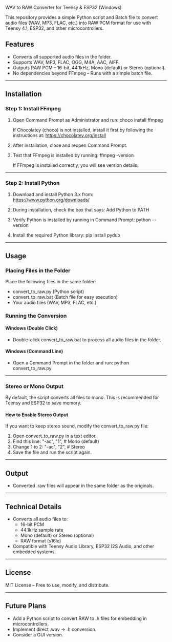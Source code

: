 WAV to RAW Converter for Teensy & ESP32 (Windows)

This repository provides a simple Python script and Batch file to convert audio files (WAV, MP3, FLAC, etc.) into RAW PCM format for use with Teensy 4.1, ESP32, and other microcontrollers.

## Features
- Converts all supported audio files in the folder.
- Supports WAV, MP3, FLAC, OGG, M4A, AAC, AIFF.
- Outputs RAW PCM – 16-bit, 44.1kHz, Mono (default) or Stereo (optional).
- No dependencies beyond FFmpeg – Runs with a simple batch file.

---

## Installation
### Step 1: Install FFmpeg
1. Open Command Prompt as Administrator and run:
   choco install ffmpeg

   If Chocolatey (choco) is not installed, install it first by following the instructions at:
   https://chocolatey.org/install

2. After installation, close and reopen Command Prompt.

3. Test that FFmpeg is installed by running:
   ffmpeg -version

   If FFmpeg is installed correctly, you will see version details.

---

### Step 2: Install Python
1. Download and install Python 3.x from:
   https://www.python.org/downloads/

2. During installation, check the box that says:
   Add Python to PATH

3. Verify Python is installed by running in Command Prompt:
   python --version

4. Install the required Python library:
   pip install pydub

---

## Usage

### Placing Files in the Folder
Place the following files in the same folder:
- convert_to_raw.py (Python script)
- convert_to_raw.bat (Batch file for easy execution)
- Your audio files (WAV, MP3, FLAC, etc.)

### Running the Conversion
#### Windows (Double Click)
- Double-click convert_to_raw.bat to process all audio files in the folder.

#### Windows (Command Line)
- Open a Command Prompt in the folder and run:
  python convert_to_raw.py

---

### Stereo or Mono Output
By default, the script converts all files to mono. This is recommended for Teensy and ESP32 to save memory.

#### How to Enable Stereo Output
If you want to keep stereo sound, modify the convert_to_raw.py file:

1. Open convert_to_raw.py in a text editor.
2. Find this line:
   "-ac", "1",  # Mono (default)
3. Change 1 to 2:
   "-ac", "2",  # Stereo
4. Save the file and run the script again.

---

## Output
- Converted .raw files will appear in the same folder as the originals.

---

## Technical Details
- Converts all audio files to:
  - 16-bit PCM
  - 44.1kHz sample rate
  - Mono (default) or Stereo (optional)
  - RAW format (s16le)
- Compatible with Teensy Audio Library, ESP32 I2S Audio, and other embedded systems.

---

## License
MIT License – Free to use, modify, and distribute.

---

## Future Plans
- Add a Python script to convert RAW to .h files for embedding in microcontrollers.
- Implement direct .wav -> .h conversion.
- Consider a GUI version.
